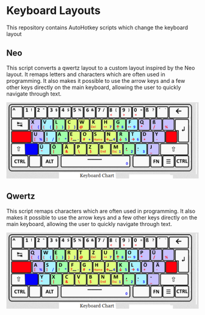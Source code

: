 # Keyboard Layouts

This repository contains AutoHotkey scripts which change the keyboard layout

## Neo
This script converts a qwertz layout to a custom layout inspired by the Neo layout. It remaps letters and characters which are often used in programming. It also makes it possible to use the arrow keys and a few other keys directly on the main keyboard, allowing the user to quickly navigate through text.

![Layout](neo/layout.png)

## Qwertz
This script remaps characters which are often used in programming. It also makes it possible to use the arrow keys and a few other keys directly on the main keyboard, allowing the user to quickly navigate through text.

![Layout](qwertz/layout.png)